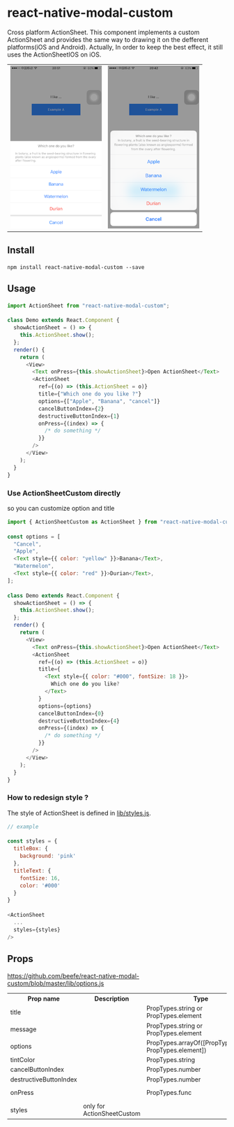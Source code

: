 # react-native-modal-custom

Cross platform ActionSheet. This component implements a custom ActionSheet and provides the same way to drawing it on the defferent platforms(iOS and Android). Actually, In order to keep the best effect, it still uses the ActionSheetIOS on iOS.

<table>
  <tbody>
    <tr>
      <td align="center" valign="top">
        <img width="210" src="./docs/ios-custom.png">
      </td>
      <td align="center" valign="top">
        <img width="210" src="./docs/ios-native.png">
      </td>
    </tr>
  </tbody>
</table>

## Install

```
npm install react-native-modal-custom --save
```

## Usage

```js
import ActionSheet from "react-native-modal-custom";

class Demo extends React.Component {
  showActionSheet = () => {
    this.ActionSheet.show();
  };
  render() {
    return (
      <View>
        <Text onPress={this.showActionSheet}>Open ActionSheet</Text>
        <ActionSheet
          ref={(o) => (this.ActionSheet = o)}
          title={"Which one do you like ?"}
          options={["Apple", "Banana", "cancel"]}
          cancelButtonIndex={2}
          destructiveButtonIndex={1}
          onPress={(index) => {
            /* do something */
          }}
        />
      </View>
    );
  }
}
```

### Use ActionSheetCustom directly

so you can customize option and title

```js
import { ActionSheetCustom as ActionSheet } from "react-native-modal-custom";

const options = [
  "Cancel",
  "Apple",
  <Text style={{ color: "yellow" }}>Banana</Text>,
  "Watermelon",
  <Text style={{ color: "red" }}>Durian</Text>,
];

class Demo extends React.Component {
  showActionSheet = () => {
    this.ActionSheet.show();
  };
  render() {
    return (
      <View>
        <Text onPress={this.showActionSheet}>Open ActionSheet</Text>
        <ActionSheet
          ref={(o) => (this.ActionSheet = o)}
          title={
            <Text style={{ color: "#000", fontSize: 18 }}>
              Which one do you like?
            </Text>
          }
          options={options}
          cancelButtonIndex={0}
          destructiveButtonIndex={4}
          onPress={(index) => {
            /* do something */
          }}
        />
      </View>
    );
  }
}
```

### How to redesign style ?

The style of ActionSheet is defined in [lib/styles.js](https://github.com/vnphu/react-native-modal-custom/blob/master/lib/styles.js).

```javascript
// example

const styles = {
  titleBox: {
    background: 'pink'
  },
  titleText: {
    fontSize: 16,
    color: '#000'
  }
}

<ActionSheet
  ...
  styles={styles}
/>
```

## Props

https://github.com/beefe/react-native-modal-custom/blob/master/lib/options.js

<table>
    <tr>
        <th>Prop name</th>
        <th>Description</th>
        <th>Type</th>
        <th>Default</th>
    </tr>
    <tr>
        <td>title</td>
        <td></td>
        <td>PropTypes.string or PropTypes.element</td>
        <td></td>
    </tr>
    <tr>
        <td>message</td>
        <td></td>
        <td>PropTypes.string or PropTypes.element</td>
        <td></td>
    </tr>
    <tr>
        <td>options</td>
        <td></td>
        <td>PropTypes.arrayOf([PropTypes.string, PropTypes.element])</td>
        <td></td>
    </tr>
    <tr>
        <td>tintColor</td>
        <td></td>
        <td>PropTypes.string</td>
        <td></td>
    </tr>
    <tr>
        <td>cancelButtonIndex</td>
        <td></td>
        <td>PropTypes.number</td>
        <td></td>
    </tr>
    <tr>
        <td>destructiveButtonIndex</td>
        <td></td>
        <td>PropTypes.number</td>
        <td></td>
    </tr>
    <tr>
        <td>onPress</td>
        <td></td>
        <td>PropTypes.func</td>
        <td>(index) => {}</td>
    </tr>
    <tr>
        <td>styles</td>
        <td>only for ActionSheetCustom</td>
        <td></td>
        <td>{}</td>
    </tr>
</table>
